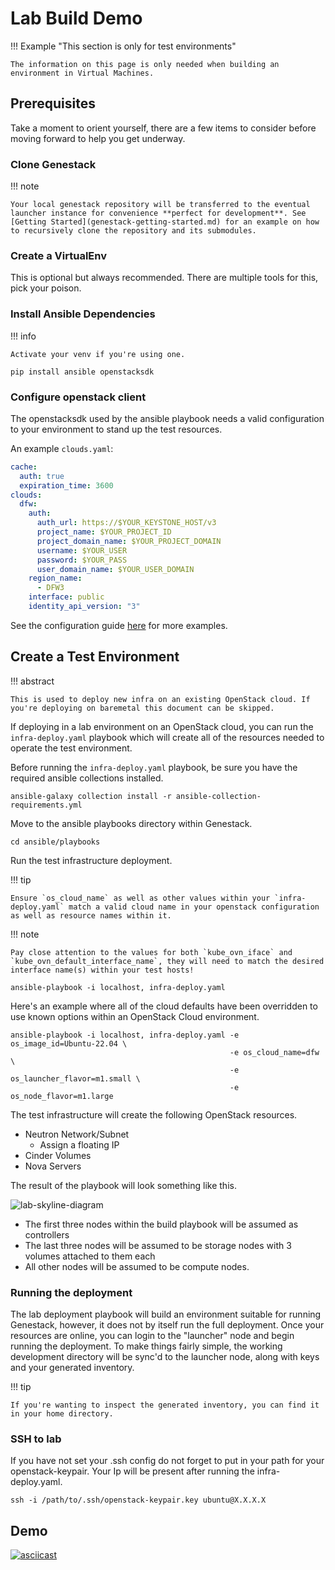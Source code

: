 # Lab Build Demo

!!! Example "This section is only for test environments"

    The information on this page is only needed when building an environment in Virtual Machines.

## Prerequisites

Take a moment to orient yourself, there are a few items to consider before moving forward to help you get underway.

### Clone Genestack

!!! note

    Your local genestack repository will be transferred to the eventual launcher instance for convenience **perfect for development**. See [Getting Started](genestack-getting-started.md) for an example on how to recursively clone the repository and its submodules.

### Create a VirtualEnv

This is optional but always recommended. There are multiple tools for this, pick your poison.

### Install Ansible Dependencies

!!! info

    Activate your venv if you're using one.

```
pip install ansible openstacksdk
```

### Configure openstack client

The openstacksdk used by the ansible playbook needs a valid configuration to your environment to stand up the test resources.

An example `clouds.yaml`:

``` yaml
cache:
  auth: true
  expiration_time: 3600
clouds:
  dfw:
    auth:
      auth_url: https://$YOUR_KEYSTONE_HOST/v3
      project_name: $YOUR_PROJECT_ID
      project_domain_name: $YOUR_PROJECT_DOMAIN
      username: $YOUR_USER
      password: $YOUR_PASS
      user_domain_name: $YOUR_USER_DOMAIN
    region_name:
      - DFW3
    interface: public
    identity_api_version: "3"
```

See the configuration guide [here](https://docs.openstack.org/openstacksdk/latest/user/config/configuration.html) for more examples.

## Create a Test Environment

!!! abstract

    This is used to deploy new infra on an existing OpenStack cloud. If you're deploying on baremetal this document can be skipped.

If deploying in a lab environment on an OpenStack cloud, you can run the `infra-deploy.yaml` playbook which will create all of the resources needed to operate the test environment.

Before running the `infra-deploy.yaml` playbook, be sure you have the required ansible collections installed.

``` shell
ansible-galaxy collection install -r ansible-collection-requirements.yml
```

Move to the ansible playbooks directory within Genestack.

``` shell
cd ansible/playbooks
```

Run the test infrastructure deployment.

!!! tip

    Ensure `os_cloud_name` as well as other values within your `infra-deploy.yaml` match a valid cloud name in your openstack configuration as well as resource names within it.

!!! note

    Pay close attention to the values for both `kube_ovn_iface` and `kube_ovn_default_interface_name`, they will need to match the desired interface name(s) within your test hosts!

``` shell
ansible-playbook -i localhost, infra-deploy.yaml
```

Here's an example where all of the cloud defaults have been overridden to use known options within an OpenStack Cloud environment.

``` shell
ansible-playbook -i localhost, infra-deploy.yaml -e os_image_id=Ubuntu-22.04 \
                                                 -e os_cloud_name=dfw \
                                                 -e os_launcher_flavor=m1.small \
                                                 -e os_node_flavor=m1.large
```

The test infrastructure will create the following OpenStack resources.

* Neutron Network/Subnet
  * Assign a floating IP
* Cinder Volumes
* Nova Servers

The result of the playbook will look something like this.

![lab-skyline-diagram](assets/images/lab-diagram.png)

* The first three nodes within the build playbook will be assumed as controllers
* The last three nodes will be assumed to be storage nodes with 3 volumes attached to them each
* All other nodes will be assumed to be compute nodes.

### Running the deployment

The lab deployment playbook will build an environment suitable for running Genestack, however, it does not by itself run the full deployment. Once your resources are online, you can login to the "launcher" node and begin running the deployment. To make things fairly simple, the working development directory will be sync'd to the launcher node, along with keys and your generated inventory.

!!! tip

    If you're wanting to inspect the generated inventory, you can find it in your home directory.

### SSH to lab

If you have not set your .ssh config do not forget to  put in your path for your openstack-keypair. Your Ip will be present after running the infra-deploy.yaml.

``` shell
ssh -i /path/to/.ssh/openstack-keypair.key ubuntu@X.X.X.X

```

## Demo

[![asciicast](https://asciinema.org/a/629776.svg)](https://asciinema.org/a/629776)
